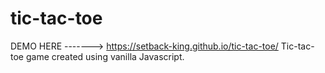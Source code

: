 # tic-tac-toe

DEMO HERE -------> https://setback-king.github.io/tic-tac-toe/
Tic-tac-toe game created using vanilla Javascript.
